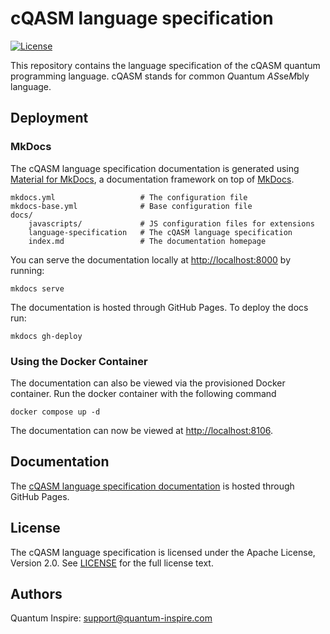 # cQASM language specification

[![License](https://img.shields.io/badge/License-Apache_2.0-blue.svg)](https://opensource.org/licenses/Apache-2.0)

This repository contains the language specification of the cQASM quantum programming language.
cQASM stands for *c*ommon *Q*uantum *AS*se*M*bly language.

## Deployment

### MkDocs

The cQASM language specification documentation is generated using [Material for MkDocs](https://squidfunk.github.io/mkdocs-material/),
a documentation framework on top of [MkDocs](https://www.mkdocs.org).

    mkdocs.yml                   # The configuration file
    mkdocs-base.yml              # Base configuration file
    docs/
        javascripts/             # JS configuration files for extensions
        language-specification   # The cQASM language specification
        index.md                 # The documentation homepage

You can serve the documentation locally at <http://localhost:8000> by running:

```shell
mkdocs serve
```

The documentation is hosted through GitHub Pages. To deploy the docs run:

```shell
mkdocs gh-deploy
```

### Using the Docker Container

The documentation can also be viewed via the provisioned Docker container.
Run the docker container with the following command

```shell
docker compose up -d
```

The documentation can now be viewed at <http://localhost:8106>.

## Documentation

The [cQASM language specification documentation](https://qutech-delft.github.io/cQASM-spec/) is hosted through GitHub Pages.

## License

The cQASM language specification is licensed under the Apache License, Version 2.0.
See [LICENSE](https://github.com/QuTech-Delft/cQASM-spec/blob/master/LICENSE.md) for the full license text.

## Authors

Quantum Inspire: [support@quantum-inspire.com](mailto:"support@quantum-inspire.com")
